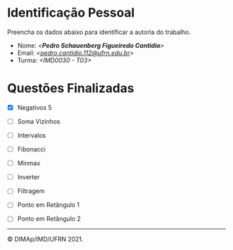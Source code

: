 ﻿# Identificação Pessoal

Preencha os dados abaixo para identificar a autoria do trabalho.

- Nome: *\<__Pedro Schauenberg Figueiredo Cantidio__>*
- Email: *\<pedro.cantidio.112@ufrn.edu.br>*
- Turma: *\<IMD0030 - T03>*

# Questões Finalizadas

- [x] Negativos 5
- [ ] Soma Vizinhos
- [ ] Intervalos
- [ ] Fibonacci
- [ ] Minmax
- [ ] Inverter
- [ ] Filtragem
- [ ] Ponto em Retângulo 1
- [ ] Ponto em Retângulo 2


--------
&copy; DIMAp/IMD/UFRN 2021.
